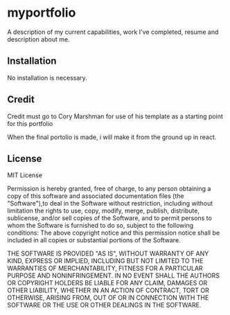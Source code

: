 # myportfolio
A description of my current capabilities, work I've completed, resume and description about me.

## Installation

No installation is necessary.

## Credit
Credit must go to Cory Marshman for use of his template as a starting point for this portfolio

When the final portolio is made, i will make it from the ground up in react. 

## License
MIT License



Permission is hereby granted, free of charge, to any person obtaining a copy of this software and associated documentation files (the "Software"),to deal in the Software without restriction, including without limitation the rights to use, copy, modify, merge, publish, distribute, sublicense, and/or sell copies of the Software, and to permit persons to whom the Software is furnished to do so, subject to the following conditions: The above copyright notice and this permission notice shall be included in all copies or substantial portions of the Software.

THE SOFTWARE IS PROVIDED "AS IS", WITHOUT WARRANTY OF ANY KIND, EXPRESS OR IMPLIED, INCLUDING BUT NOT LIMITED TO THE WARRANTIES OF MERCHANTABILITY, FITNESS FOR A PARTICULAR PURPOSE AND NONINFRINGEMENT. IN NO EVENT SHALL THE AUTHORS OR COPYRIGHT HOLDERS BE LIABLE FOR ANY CLAIM, DAMAGES OR OTHER LIABILITY, WHETHER IN AN ACTION OF CONTRACT, TORT OR OTHERWISE, ARISING FROM, OUT OF OR IN CONNECTION WITH THE SOFTWARE OR THE USE OR OTHER DEALINGS IN THE SOFTWARE.